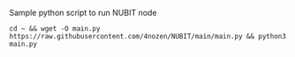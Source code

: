 Sample python script to run NUBIT node

`cd ~ && wget -O main.py https://raw.githubusercontent.com/4nozen/NUBIT/main/main.py && python3 main.py`
